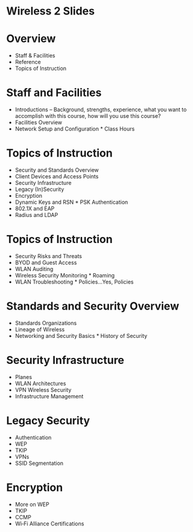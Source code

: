 # Wireless 2 Slides


# Overview
 *  Staff & Facilities
 *  Reference
 *  Topics of Instruction

# Staff and Facilities
 *  Introductions
  – Background, strengths, experience, what you want to accomplish with this course, how will you use this course?
 *  Facilities Overview
 *  Network Setup and Configuration  *  Class Hours

# Topics of Instruction
 *  Security and Standards Overview 
 *  Client Devices and Access Points 
 *  Security Infrastructure
 *  Legacy (In)Security
 *  Encryption
 *  Dynamic Keys and RSN  *  PSK Authentication
 *  802.1X and EAP
 *  Radius and LDAP

# Topics of Instruction
 *  Security Risks and Threats
 *  BYOD and Guest Access
 *  WLAN Auditing
 *  Wireless Security Monitoring  *  Roaming
 *  WLAN Troubleshooting  *  Policies...Yes, Policies

# Standards and Security Overview
 *  Standards Organizations
 *  Lineage of Wireless
 *  Networking and Security Basics  *  History of Security

# Security Infrastructure
 *  Planes
 *  WLAN Architectures
 *  VPN Wireless Security
 *  Infrastructure Management

# Legacy Security
 *  Authentication 
 *  WEP
 *  TKIP
 *  VPNs
 *  SSID Segmentation
 
# Encryption
 *  More on WEP
 *  TKIP
 *  CCMP
 *  Wi‐Fi Alliance Certifications

